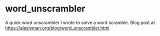 # word_unscrambler

A quick word unscrambler I wrote to solve a word scramble. 
Blog post at https://alexlyman.org/blog/word_unscrambler.html
